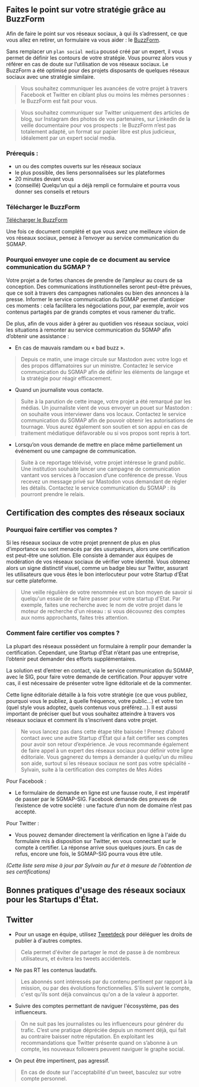 ## Faites le point sur votre stratégie grâce au BuzzForm

Afin de faire le point sur vos réseaux sociaux, à qui ils s’adressent, ce que vous allez en retirer, un formulaire va vous aider : le [BuzzForm](files/BuzzForm.pdf "BuzzForm").

Sans remplacer un `plan social media` poussé créé par un expert, il vous permet de définir les contours de votre stratégie. Vous pourrez alors vous y référer en cas de doute sur l’utilisation de vos réseaux sociaux. Le BuzzForm a été optimisé pour des projets disposants de quelques réseaux sociaux avec une stratégie similaire.

>Vous souhaitez communiquer les avancées de votre projet à travers Facebook et Twitter en ciblant plus ou moins les mêmes personnes : le BuzzForm est fait pour vous.

>Vous souhaitez communiquer sur Twitter uniquement des articles de blog, sur Instagram des photos de vos partenaires, sur Linkedin de la veille documentaire pour vos prospects : le BuzzForm n’est pas totalement adapté, un format sur papier libre est plus judicieux, idéalement par un expert social media.

### Prérequis :

- un ou des comptes ouverts sur les réseaux sociaux
- le plus possible, des liens personnalisées sur les plateformes
- 20 minutes devant vous
- (conseillé) Quelqu’un qui a déjà rempli ce formulaire et pourra vous donner ses conseils et retours

### Télécharger le BuzzForm

[Télécharger le BuzzForm](files/BuzzForm.pdf "BuzzForm")

Une fois ce document complété et que vous avez une meilleure vision de vos réseaux sociaux, pensez à l’envoyer au service communication du SGMAP.

### Pourquoi envoyer une copie de ce document au service communication du SGMAP ?

Votre projet a de fortes chances de prendre de l’ampleur au cours de sa conception. Des communications institutionnelles seront peut-être prévues, que ce soit à travers des campagnes nationales ou bien des annonces à la presse. Informer le service communication du SGMAP permet d’anticiper ces moments : cela facilitera les négociations pour, par exemple, avoir vos contenus partagés par de grands comptes et vous ramener du trafic.

De plus, afin de vous aider à gérer au quotidien vos réseaux sociaux, voici les situations à remonter au service communication du SGMAP afin d’obtenir une assistance :

- En cas de mauvais ramdam ou « bad buzz ».
>Depuis ce matin, une image circule sur Mastodon avec votre logo et des propos diffamatoires sur un ministre. Contactez le service communication du SGMAP afin de définir les éléments de langage et la stratégie pour réagir efficacement.

- Quand un journaliste vous contacte.
>Suite à la parution de cette image, votre projet a été remarqué par les médias. Un journaliste vient de vous envoyer un pouet sur Mastodon : on souhaite vous interviewer dans vos locaux. Contactez le service communication du SGMAP afin de pouvoir obtenir les autorisations de tournage. Vous aurez également son soutien et son appui en cas de traitement médiatique défavorable ou si vos propos sont repris à tort.

- Lorsqu’on vous demande de mettre en place même partiellement un événement ou une campagne de communication.
>Suite à ce reportage télévisé, votre projet intéresse le grand public. Une institution souhaite lancer une campagne de communication vantant vos services à l’occasion d’une conférence de presse. Vous recevez un message privé sur Mastodon vous demandant de régler les détails. Contactez le service communication du SGMAP : ils pourront prendre le relais.

## Certification des comptes des réseaux sociaux
### Pourquoi faire certifier vos comptes ?

Si les réseaux sociaux de votre projet prennent de plus en plus d’importance ou sont menacés par des usurpateurs, alors une certification est peut-être une solution. Elle consiste à demander aux équipes de modération de vos réseaux sociaux de vérifier votre identité. Vous obtenez alors un signe distinctif visuel, comme un badge bleu sur Twitter, assurant les utilisateurs que vous êtes le bon interlocuteur pour votre Startup d’État sur cette plateforme.

> Une veille régulière de votre renommée est un bon moyen de savoir si quelqu'un essaie de se faire passer pour votre startup d'Etat. Par exemple, faites une recherche avec le nom de votre projet dans le moteur de recherche d'un réseau : si vous découvrez des comptes aux noms approchants, faites très attention.

### Comment faire certifier vos comptes ?

La plupart des réseaux possèdent un formulaire à remplir pour demander la certification. Cependant, une Startup d’État n’étant pas une entreprise, l’obtenir peut demander des efforts supplémentaires.

La solution est d’entrer en contact, via le service communication du SGMAP, avec le SIG, pour faire votre demande de certification. Pour appuyer votre cas, il est nécessaire de présenter votre ligne éditoriale et de la commenter.

Cette ligne éditoriale détaille à la fois votre stratégie (ce que vous publiez, pourquoi vous le publiez, à quelle fréquence, votre public…) et votre ton (quel style vous adoptez, quels contenus vous préférez…). Il est aussi important de préciser quel but vous souhaitez atteindre à travers vos réseaux sociaux et comment ils s’inscrivent dans votre projet.

> Ne vous lancez pas dans cette étape tête baissée ! Prenez d’abord contact avec une autre Startup d’État qui a fait certifier ses comptes pour avoir son retour d’expérience. Je vous recommande également de faire appel à un expert des réseaux sociaux pour définir votre ligne éditoriale. Vous gagnerez du temps à demander à quelqu'un du milieu son aide, surtout si les réseaux sociaux ne sont pas votre spécialité - Sylvain, suite à la certification des comptes de Mes Aides


Pour Facebook :
- Le formulaire de demande en ligne est une fausse route, il est impératif de passer par le SGMAP-SIG. Facebook demande des preuves de l’existence de votre société : une facture d’un nom de domaine n’est pas accepté.

Pour Twitter :
- Vous pouvez demander directement la vérification en ligne à l'aide du formulaire mis à disposition sur Twitter, en vous connectant sur le compte à certifier. La réponse arrive sous quelques jours. En cas de refus, encore une fois, le SGMAP-SIG pourra vous être utile.

_(Cette liste sera mise à jour par Sylvain au fur et à mesure de l’obtention de ses certifications)_

## Bonnes pratiques d'usage des réseaux sociaux pour les Startups d'État.

Twitter
-------

- Pour un usage en équipe, utilisez [Tweetdeck](https://tweetdeck.twitter.com) pour déléguer les droits de publier à d'autres comptes.

> Cela permet d'éviter de partager le mot de passe à de nombreux utilisateurs, et évitera les tweets accidentels.

- Ne pas RT les contenus laudatifs.

> Les abonnés sont intéressés par du contenu pertinent par rapport à la mission, ou par des évolutions fonctionnelles. S'ils suivent le compte, c'est qu'ils sont déjà convaincus qu'on a de la valeur à apporter.

- Suivre des comptes permettant de naviguer l'écosystème, pas des influenceurs.

> On ne suit pas les journalistes ou les influenceurs pour générer du trafic. C’est une pratique dépréciée depuis un moment déjà, qui fait au contraire baisser notre réputation. En exploitant les recommandations que Twitter présente quand on s’abonne à un compte, les nouveaux followers peuvent naviguer le graphe social.

- On peut être impertinent, pas agressif.

> En cas de doute sur l'acceptabilité d'un tweet, basculez sur votre compte personnel.
